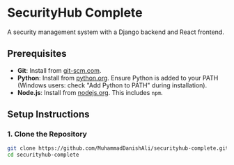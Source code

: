 # SecurityHub Complete

A security management system with a Django backend and React frontend.

## Prerequisites

- **Git**: Install from [git-scm.com](https://git-scm.com/downloads).
- **Python**: Install from [python.org](https://www.python.org/downloads/). Ensure Python is added to your PATH (Windows users: check "Add Python to PATH" during installation).
- **Node.js**: Install from [nodejs.org](https://nodejs.org/en/download/). This includes `npm`.

## Setup Instructions

### 1. Clone the Repository
```bash
git clone https://github.com/MuhammadDanishAli/securityhub-complete.git
cd securityhub-complete
